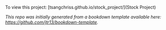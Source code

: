 To view this project: [tsangchriss.github.io/stock_project/](Stock Project)



*This repo was initially generated from a bookdown template available here: https://github.com/jtr13/bookdown-template.*

